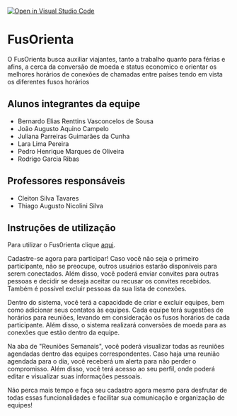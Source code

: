 [![Open in Visual Studio Code](https://classroom.github.com/assets/open-in-vscode-c66648af7eb3fe8bc4f294546bfd86ef473780cde1dea487d3c4ff354943c9ae.svg)](https://classroom.github.com/online_ide?assignment_repo_id=10649993&assignment_repo_type=AssignmentRepo)

# FusOrienta

O FusOrienta busca auxiliar viajantes, tanto a trabalho quanto para férias e afins, a cerca da conversão de moeda e status economico
e orientar os melhores horários de conexões de chamadas entre países tendo em vista os diferentes fusos horários

## Alunos integrantes da equipe

- Bernardo Elias Renttins Vasconcelos de Sousa
- João Augusto Aquino Campelo
- Juliana Parreiras Guimarães da Cunha
- Lara Lima Pereira
- Pedro Henrique Marques de Oliveira
- Rodrigo Garcia Ribas

## Professores responsáveis

- Cleiton Silva Tavares
- Thiago Augusto Nicolini Silva

## Instruções de utilização

Para utilizar o Fus0rienta clique [aqui](https://fus0rienta.laralima7.repl.co/).

Cadastre-se agora para participar! Caso você não seja o primeiro participante, não se preocupe, outros usuários estarão disponíveis para serem conectados. Além disso, você poderá enviar convites para outras pessoas e decidir se deseja aceitar ou recusar os convites recebidos. Também é possível excluir pessoas da sua lista de conexões.

Dentro do sistema, você terá a capacidade de criar e excluir equipes, bem como adicionar seus contatos às equipes. Cada equipe terá sugestões de horários para reuniões, levando em consideração os fusos horários de cada participante. Além disso, o sistema realizará conversões de moeda para as conexões que estão dentro da equipe.

Na aba de "Reuniões Semanais", você poderá visualizar todas as reuniões agendadas dentro das equipes correspondentes. Caso haja uma reunião agendada para o dia, você receberá um alerta para não perder o compromisso. Além disso, você terá acesso ao seu perfil, onde poderá editar e visualizar suas informações pessoais.

Não perca mais tempo e faça seu cadastro agora mesmo para desfrutar de todas essas funcionalidades e facilitar sua comunicação e organização de equipes!
